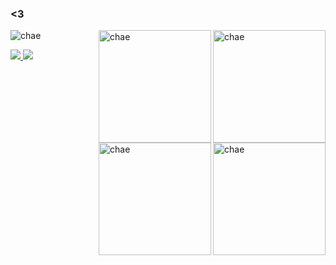 ### <3


  <img align="center" alt="chae" src="https://i.pinimg.com/564x/52/0a/44/520a448172564fb7e3dc261a95f9a4f4.jpg">
  <img height="180" align="right" alt="chae" src="https://i.pinimg.com/564x/ea/83/cd/ea83cdba19bd63b802a5e9896c95be78.jpg">
  <img height="180" align="right" alt="chae" src="https://i.pinimg.com/564x/ae/ce/4b/aece4b6838b8bc8b5269126156d81478.jpg">
  <img height="180" align="right" alt="chae" src="https://i.pinimg.com/564x/ca/ce/ef/caceeffa7af46530e10efe0fb6301176.jpg">
  <img height="180" align="right" alt="chae" src="https://i.pinimg.com/564x/24/f0/6d/24f06d0c064d86a5303b749be91e093f.jpg">
  
  
<a href="https://www.instagram.com/hachicna/" target="_blank"><img src="https://img.shields.io/badge/Instagram-E4405F?style=for-the-badge&logo=instagram&logoColor=white" target="_blank">
</a>
<a href="https://open.spotify.com/user/22b6hkruvkowyvu34ymeosika" target="_blank"><img src="https://img.shields.io/badge/Spotify-1ED760?&style=for-the-badge&logo=spotify&logoColor=white" target="_blank">
</a>

